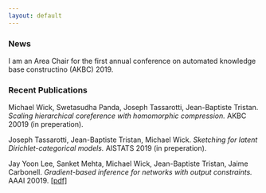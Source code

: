 ```yaml
---
layout: default
---
```


### News

I am an Area Chair for the first annual conference on automated knowledge base constructino (AKBC) 2019.

### Recent Publications

Michael Wick, Swetasudha Panda, Joseph Tassarotti, Jean-Baptiste Tristan.  *Scaling hierarchical coreference with homomorphic compression.*  AKBC 20019 (in preperation).

Joseph Tassarotti, Jean-Baptiste Tristan, Michael Wick.  *Sketching for latent Dirichlet-categorical models.*  AISTATS 2019 (in preperation).


Jay Yoon Lee, Sanket Mehta, Michael Wick, Jean-Baptiste Tristan, Jaime Carbonell.  *Gradient-based inference for networks with output constraints.*  AAAI 20019. [[pdf]](https://www.aaai.org/Papers/AAAI/2019/AAAI-LeeJ.6432.pdf)



